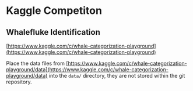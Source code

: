 # Kaggle Competiton
## Whalefluke Identification

[https://www.kaggle.com/c/whale-categorization-playground](https://www.kaggle.com/c/whale-categorization-playground)

Place the data files from [https://www.kaggle.com/c/whale-categorization-playground/data](https://www.kaggle.com/c/whale-categorization-playground/data) into the `data/` directory, they are not stored within the git repository.
